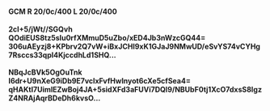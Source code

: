 #### GCM R 20/0c/400 L 20/0c/400
**2cI+5/jWt//SGQvh**<br/>**QOdiEUS8tz5sIu0rfXMmuD5uZbo/xED4Jb3nWzcGQ44=**<br/>**306uAEyzj8+KPbrv2Q7vW+iBxJCHl9xK1GJaJ9NMwUD/eSvYS74vCYHg7Rsccs33qpl4KjccdhLd1SHQ...**<br/><br/>
**NBqJcBVk5OgOuTnk**<br/>**I6dr+U9nXeG9iDb9E7vcIxFvfHwInyot6cXe5cfSea4=**<br/>**qHAKtl7UimlEZwBoj4JA+5sidXFd3aFUVi7DQl9/NBUbF0tj1XcO7dxsS8IgzZ4NRAjAqrBDeDh6kvsO...**
